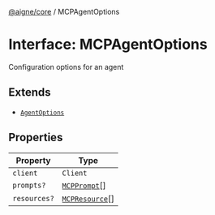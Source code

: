 [@aigne/core](../wiki/Home) / MCPAgentOptions

# Interface: MCPAgentOptions

Configuration options for an agent

## Extends

- [`AgentOptions`](../wiki/Interface.AgentOptions)

## Properties

| Property                            | Type                                         |
| ----------------------------------- | -------------------------------------------- |
| <a id="client"></a> `client`        | `Client`                                     |
| <a id="prompts"></a> `prompts?`     | [`MCPPrompt`](../wiki/Class.MCPPrompt)[]     |
| <a id="resources"></a> `resources?` | [`MCPResource`](../wiki/Class.MCPResource)[] |
